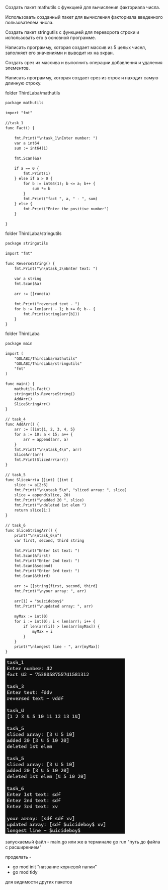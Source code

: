 
Создать пакет mathutils с функцией для вычисления факториала числа.

Использовать созданный пакет для вычисления факториала введенного пользователем числа.

Создать пакет stringutils с функцией для переворота строки и использовать его в основной программе.

Написать программу, которая создает массив из 5 целых чисел, заполняет его значениями и выводит их на экран.

Создать срез из массива и выполнить операции добавления и удаления элементов.

Написать программу, которая создает срез из строк и находит самую длинную строку.


folder ThirdLaba/mathutils

    package mathutils
    
    import "fmt"
    
    //task_1
    func Fact() {
    
    	fmt.Print("\ntask_1\nEnter number: ")
    	var a int64
    	sum := int64(1)
    
    	fmt.Scan(&a)
    
    	if a == 0 {
    		fmt.Print(1)
    	} else if a > 0 {
    		for b := int64(1); b <= a; b++ {
    			sum *= b
    		}
    		fmt.Print("fact ", a, " - ", sum)
    	} else {
    		fmt.Print("Enter the positive number")
    	}
    
    }
    
folder ThirdLaba/stringutils
    
    package stringutils
    
    import "fmt"
    
    func ReverseString() {
    	fmt.Print("\n\ntask_3\nEnter text: ")
    
    	var a string
    	fmt.Scan(&a)
    
    	arr := []rune(a)
    
    	fmt.Print("reversed text - ")
    	for b := len(arr) - 1; b >= 0; b-- {
    		fmt.Print(string(arr[b]))
    	}
    }
    
folder ThirdLaba
    
    package main
    
    import (
    	"GOLABI/ThirdLaba/mathutils"
    	"GOLABI/ThirdLaba/stringutils"
    	"fmt"
    )
    
    func main() {
    	mathutils.Fact()
    	stringutils.ReverseString()
    	AddArr()
    	SliceStringArr()
    }
    
    // task_4
    func AddArr() {
    	arr := []int{1, 2, 3, 4, 5}
    	for a := 10; a < 15; a++ {
    		arr = append(arr, a)
    	}
    	fmt.Print("\n\ntask_4\n", arr)
    	SliceArr(arr)
    	fmt.Print(SliceArr(arr))
    }
    
    // task_5
    func SliceArr(a []int) []int {
    	slice := a[2:6]
    	fmt.Print("\n\ntask_5\n", "sliced array: ", slice)
    	slice = append(slice, 20)
    	fmt.Print("\nadded 20 ", slice)
    	fmt.Print("\ndeleted 1st elem ")
    	return slice[1:]
    }
    
    // task_6
    func SliceStringArr() {
    	print("\n\ntask_6\n")
    	var first, second, third string
    
    	fmt.Print("Enter 1st text: ")
    	fmt.Scan(&first)
    	fmt.Print("Enter 2nd text: ")
    	fmt.Scan(&second)
    	fmt.Print("Enter 3rd text: ")
    	fmt.Scan(&third)
    
    	arr := []string{first, second, third}
    	fmt.Print("\nyour array: ", arr)
    
    	arr[1] = "$uicideboy$"
    	fmt.Print("\nupdated array: ", arr)
    
    	myMax := int(0)
    	for i := int(0); i < len(arr); i++ {
    		if len(arr[i]) > len(arr[myMax]) {
    			myMax = i
    		}
    	}
    	print("\nlongest line - ", arr[myMax])
    }

![Image alt](https://github.com/Reilna/3lab/blob/main/lab3/lab3.png)

запускаемый файл - main.go
или же в терминале go run "путь до файла с расширением"

проделать - 

- go mod init "название корневой папки"
- go mod tidy

для видимости других пакетов
